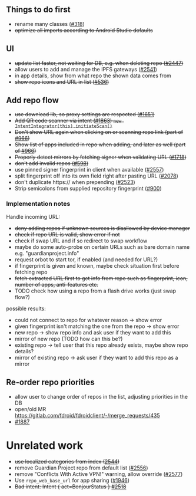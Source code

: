 ## Things to do first

* rename many classes ([#318](https://gitlab.com/fdroid/fdroidclient/-/issues/318#note_450961188))
* ~~optimize all imports according to Android Studio defaults~~

## UI

* ~~update list faster, not waiting for DB, e.g. when deleting repo ([#2447](https://gitlab.com/fdroid/fdroidclient/-/issues/2447))~~
* allow users to add and manage the IPFS gateways ([#2541](https://gitlab.com/fdroid/fdroidclient/-/issues/2541))
* in app details, show from what repo the shown data comes from
* ~~show repo icons and URL in list ([#536](https://gitlab.com/fdroid/fdroidclient/-/issues/536))~~

## Add repo flow

* ~~use download lib, so proxy settings are respected ([#1651](https://gitlab.com/fdroid/fdroidclient/-/issues/1651))~~
* ~~Add QR code scanner via intent ([#1863](https://gitlab.com/fdroid/fdroidclient/-/issues/1863))
  `new IntentIntegrator(this).initiateScan()`~~
* ~~Don't show URL again when clicking on or scanning repo link (part of [#966](https://gitlab.com/fdroid/fdroidclient/-/issues/966))~~
* ~~Show list of apps included in repo when adding, and later as well (part of [#966](https://gitlab.com/fdroid/fdroidclient/-/issues/966))~~
* ~~Properly detect mirrors by fetching signer when validating URL ([#1718](https://gitlab.com/fdroid/fdroidclient/-/issues/1718))~~
* ~~don't add invalid repos ([#598](https://gitlab.com/fdroid/fdroidclient/-/issues/598))~~
* use pinned signer fingerprint in client when available ([#2557](https://gitlab.com/fdroid/fdroidclient/-/issues/2557))
* split fingerprint off into its own field right after pasting URL ([#2078](https://gitlab.com/fdroid/fdroidclient/-/issues/2078))
* don't duplicate https:// when prepending ([#2523](https://gitlab.com/fdroid/fdroidclient/-/issues/2523))
* Strip semicolons from supplied repository fingerprint ([#900](https://gitlab.com/fdroid/fdroidclient/-/issues/900))

### Implementation notes

Handle incoming URL:
* ~~deny adding repos if unknown sources is disallowed by device manager~~
* ~~check if repo URL is valid, show error if not~~
* check if swap URL and if so redirect to swap workflow
* maybe do some auto-probe on certain URLs such as bare domain name e.g. "guardianproject.info"
* request orbot to start tor, if enabled (and needed for URL?)
* if fingerprint is given and known, maybe check situation first before fetching repo
* ~~fetch extracted URL first to get info from repo such as fingerprint, icon, number of apps, anti-features etc.~~
* TODO check how using a repo from a flash drive works (just swap flow?)

possible results:
* could not connect to repo for whatever reason -> show error
* given fingerprint isn't matching the one from the repo -> show error
* new repo -> show repo info and ask user if they want to add this
* mirror of new repo (TODO how can this be?)
* existing repo -> tell user that this repo already exists, maybe show repo details?
* mirror of existing repo -> ask user if they want to add this repo as a mirror

## Re-order repo priorities

* allow user to change order of repos in the list, adjusting priorities in the DB
* open/old MR https://gitlab.com/fdroid/fdroidclient/-/merge_requests/435
* [#1887](https://gitlab.com/fdroid/fdroidclient/-/issues/1887)

# Unrelated work

* ~~use localized categories from index ([2544](https://gitlab.com/fdroid/fdroidclient/-/issues/2544))~~
* remove Guardian Project repo from default list ([#2556](https://gitlab.com/fdroid/fdroidclient/-/issues/2556))
* remove "Conflicts With Active VPN!" warning, allow override ([#2577](https://gitlab.com/fdroid/fdroidclient/-/issues/2577))
* Use `repo_web_base_url` for app sharing ([#1946](https://gitlab.com/fdroid/fdroidclient/-/issues/1946))
* ~~Bad intent: Intent { act=BonjourStatus } [#2518](https://gitlab.com/fdroid/fdroidclient/-/issues/2518)~~
